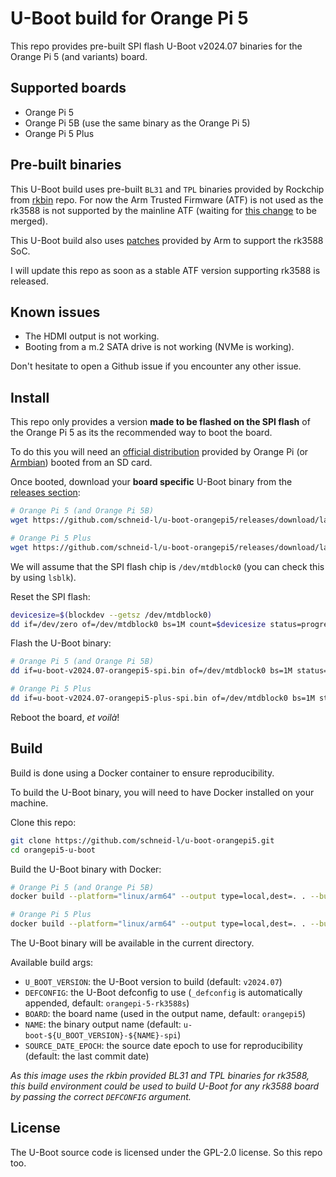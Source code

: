# U-Boot build for Orange Pi 5

This repo provides pre-built SPI flash U-Boot v2024.07 binaries for the Orange Pi 5 (and variants) board.

## Supported boards

- Orange Pi 5
- Orange Pi 5B (use the same binary as the Orange Pi 5)
- Orange Pi 5 Plus

## Pre-built binaries

This U-Boot build uses pre-built `BL31` and `TPL` binaries provided by Rockchip from [rkbin](https://github.com/rockchip-linux/rkbin) repo.
For now the Arm Trusted Firmware (ATF) is not used as the rk3588 is not supported by the mainline ATF (waiting for [this change](https://review.trustedfirmware.org/c/TF-A/trusted-firmware-a/+/21840) to be merged).

This U-Boot build also uses [patches](https://github.com/armbian/build/tree/main/patch/u-boot/v2024.07) provided by Arm to support the rk3588 SoC.

I will update this repo as soon as a stable ATF version supporting rk3588 is released.

## Known issues

- The HDMI output is not working.
- Booting from a m.2 SATA drive is not working (NVMe is working).

Don't hesitate to open a Github issue if you encounter any other issue.

## Install

This repo only provides a version **made to be flashed on the SPI flash** of the Orange Pi 5 as its the recommended way to boot the board.

To do this you will need an [official distribution](http://www.orangepi.org/html/hardWare/computerAndMicrocontrollers/service-and-support/Orange-pi-5.html) provided by Orange Pi (or [Armbian](https://www.armbian.com/orangepi-5/)) booted from an SD card.

Once booted, download your **board specific** U-Boot binary from the [releases section](https://github.com/schneid-l/u-boot-orangepi5/releases):

```bash
# Orange Pi 5 (and Orange Pi 5B)
wget https://github.com/schneid-l/u-boot-orangepi5/releases/download/latest/u-boot-v2024.07-orangepi5-spi.bin

# Orange Pi 5 Plus
wget https://github.com/schneid-l/u-boot-orangepi5/releases/download/latest/u-boot-v2024.07-orangepi5-plus-spi.bin
```

We will assume that the SPI flash chip is `/dev/mtdblock0` (you can check this by using `lsblk`).

Reset the SPI flash:

```bash
devicesize=$(blockdev --getsz /dev/mtdblock0)
dd if=/dev/zero of=/dev/mtdblock0 bs=1M count=$devicesize status=progress && sync
```

Flash the U-Boot binary:

```bash
# Orange Pi 5 (and Orange Pi 5B)
dd if=u-boot-v2024.07-orangepi5-spi.bin of=/dev/mtdblock0 bs=1M status=progress && sync

# Orange Pi 5 Plus
dd if=u-boot-v2024.07-orangepi5-plus-spi.bin of=/dev/mtdblock0 bs=1M status=progress && sync
```

Reboot the board, _et voilà_!

## Build

Build is done using a Docker container to ensure reproducibility.

To build the U-Boot binary, you will need to have Docker installed on your machine.

Clone this repo:

```bash
git clone https://github.com/schneid-l/u-boot-orangepi5.git
cd orangepi5-u-boot
```

Build the U-Boot binary with Docker:

```bash
# Orange Pi 5 (and Orange Pi 5B)
docker build --platform="linux/arm64" --output type=local,dest=. . --build-arg DEFCONFIG=orangepi-5-rk3588s

# Orange Pi 5 Plus
docker build --platform="linux/arm64" --output type=local,dest=. . --build-arg DEFCONFIG=orangepi-5-plus-rk3588
```

The U-Boot binary will be available in the current directory.

Available build args:

- `U_BOOT_VERSION`: the U-Boot version to build (default: `v2024.07`)
- `DEFCONFIG`: the U-Boot defconfig to use (`_defconfig` is automatically appended, default: `orangepi-5-rk3588s`)
- `BOARD`: the board name (used in the output name, default: `orangepi5`)
- `NAME`: the binary output name (default: `u-boot-${U_BOOT_VERSION}-${NAME}-spi`)
- `SOURCE_DATE_EPOCH`: the source date epoch to use for reproducibility (default: the last commit date)

_As this image uses the rkbin provided BL31 and TPL binaries for rk3588, this build environment could be used to build U-Boot for any rk3588 board by passing the correct `DEFCONFIG` argument._

## License

The U-Boot source code is licensed under the GPL-2.0 license. So this repo too.

